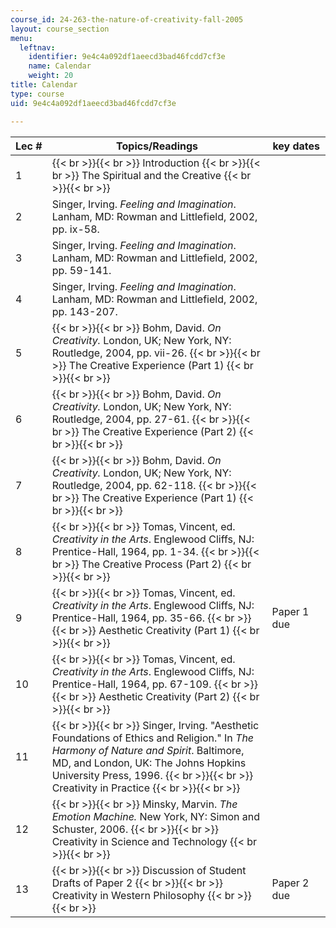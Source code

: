 ```yaml
---
course_id: 24-263-the-nature-of-creativity-fall-2005
layout: course_section
menu:
  leftnav:
    identifier: 9e4c4a092df1aeecd3bad46fcdd7cf3e
    name: Calendar
    weight: 20
title: Calendar
type: course
uid: 9e4c4a092df1aeecd3bad46fcdd7cf3e

---
```


| Lec # | Topics/Readings | key dates |
| --- | --- | --- |
| 1 |  {{< br >}}{{< br >}} Introduction {{< br >}}{{< br >}} The Spiritual and the Creative {{< br >}}{{< br >}}  | &nbsp; |
| 2 | Singer, Irving. _Feeling and Imagination_. Lanham, MD: Rowman and Littlefield, 2002, pp. ix-58. | &nbsp; |
| 3 | Singer, Irving. _Feeling and Imagination_. Lanham, MD: Rowman and Littlefield, 2002, pp. 59-141. | &nbsp; |
| 4 | Singer, Irving. _Feeling and Imagination_. Lanham, MD: Rowman and Littlefield, 2002, pp. 143-207. | &nbsp; |
| 5 |  {{< br >}}{{< br >}} Bohm, David. _On Creativity._ London, UK; New York, NY: Routledge, 2004, pp. vii-26. {{< br >}}{{< br >}} The Creative Experience (Part 1) {{< br >}}{{< br >}}  | &nbsp; |
| 6 |  {{< br >}}{{< br >}} Bohm, David. _On Creativity._ London, UK; New York, NY: Routledge, 2004, pp. 27-61. {{< br >}}{{< br >}} The Creative Experience (Part 2) {{< br >}}{{< br >}}  | &nbsp; |
| 7 |  {{< br >}}{{< br >}} Bohm, David. _On Creativity._ London, UK; New York, NY: Routledge, 2004, pp. 62-118. {{< br >}}{{< br >}} The Creative Experience (Part 1) {{< br >}}{{< br >}}  | &nbsp; |
| 8 |  {{< br >}}{{< br >}} Tomas, Vincent, ed. _Creativity in the Arts_. Englewood Cliffs, NJ: Prentice-Hall, 1964, pp. 1-34. {{< br >}}{{< br >}} The Creative Process (Part 2) {{< br >}}{{< br >}}  | &nbsp; |
| 9 |  {{< br >}}{{< br >}} Tomas, Vincent, ed. _Creativity in the Arts_. Englewood Cliffs, NJ: Prentice-Hall, 1964, pp. 35-66. {{< br >}}{{< br >}} Aesthetic Creativity (Part 1) {{< br >}}{{< br >}}  | Paper 1 due |
| 10 |  {{< br >}}{{< br >}} Tomas, Vincent, ed. _Creativity in the Arts_. Englewood Cliffs, NJ: Prentice-Hall, 1964, pp. 67-109. {{< br >}}{{< br >}} Aesthetic Creativity (Part 2) {{< br >}}{{< br >}}  | &nbsp; |
| 11 |  {{< br >}}{{< br >}} Singer, Irving. "Aesthetic Foundations of Ethics and Religion." In _The Harmony of Nature and Spirit_. Baltimore, MD, and London, UK: The Johns Hopkins University Press, 1996. {{< br >}}{{< br >}} Creativity in Practice {{< br >}}{{< br >}}  | &nbsp; |
| 12 |  {{< br >}}{{< br >}} Minsky, Marvin. _The Emotion Machine._ New York, NY: Simon and Schuster, 2006. {{< br >}}{{< br >}} Creativity in Science and Technology {{< br >}}{{< br >}}  | &nbsp; |
| 13 |  {{< br >}}{{< br >}} Discussion of Student Drafts of Paper 2 {{< br >}}{{< br >}} Creativity in Western Philosophy {{< br >}}{{< br >}}  | Paper 2 due